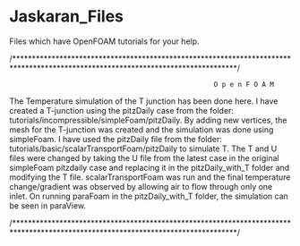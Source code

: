 # Jaskaran_Files
Files which have OpenFOAM tutorials for your help.

/*********************************************************************************************************************************/

                                                       O p e n F O A M

The Temperature simulation of the T junction has been done here. 
I have created a T-junction using the pitzDaily case from the folder: tutorials/incompressible/simpleFoam/pitzDaily.
By adding new vertices, the mesh for the T-junction was created and the simulation was done using simpleFoam.
I have used the pitzDaily file from the folder: tutorials/basic/scalarTransportFoam/pitzDaily to simulate T.
The T and U files were changed by taking the U file from the latest case in the original simpleFoam pitzdaily case and replacing it in the pitzDaily_with_T folder and modifying the T file. 
scalarTransportFoam was run and the final temperature change/gradient was observed by allowing air to flow through only one inlet.
On running paraFoam in the pitzDaily_with_T folder, the simulation can be seen in paraView.

/*********************************************************************************************************************************/
